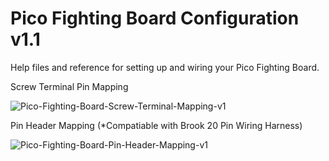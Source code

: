 # Pico Fighting Board Configuration v1.1
Help files and reference for setting up and wiring your Pico Fighting Board.

Screw Terminal Pin Mapping

![Pico-Fighting-Board-Screw-Terminal-Mapping-v1](https://user-images.githubusercontent.com/49738515/233307190-cd727753-7562-46d5-9686-56b2d0cd7c32.jpg)


Pin Header Mapping (*Compatiable with Brook 20 Pin Wiring Harness)

![Pico-Fighting-Board-Pin-Header-Mapping-v1](https://user-images.githubusercontent.com/49738515/233307711-99bbb33f-7736-4dd6-b226-11b4e7252485.jpg)

